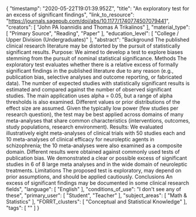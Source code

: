 {
    "timestamp": "2020-05-22T19:01:39.952Z",
    "title": "An exploratory test for an excess of significant findings",
    "link_to_resource": "https://journals.sagepub.com/doi/abs/10.1177/1740774507079441",
    "creators": [
        "John PA Ioannidis and Thomas A Trikalinos"
    ],
    "material_type": [
        "Primary Source",
        "Reading",
        "Paper"
    ],
    "education_level": [
        "College / Upper Division (Undergraduates)"
    ],
    "abstract": "Background The published clinical research literature may be distorted by the pursuit of statistically significant results. Purpose: We aimed to develop a test to explore biases stemming from the pursuit of nominal statistical significance. Methods The exploratory test evaluates whether there is a relative excess of formally significant findings in the published literature due to any reason (e.g., publication bias, selective analyses and outcome reporting, or fabricated data). The number of expected studies with statistically significant results is estimated and compared against the number of observed significant studies. The main application uses alpha = 0.05, but a range of alpha thresholds is also examined. Different values or prior distributions of the effect size are assumed. Given the typically low power (few studies per research question), the test may be best applied across domains of many meta-analyses that share common characteristics (interventions, outcomes, study populations, research environment). Results: We evaluated illustratively eight meta-analyses of clinical trials with 50 studies each and 10 meta-analyses of clinical efficacy for neuroleptic agents in schizophrenia; the 10 meta-analyses were also examined as a composite domain. Different results were obtained against commonly used tests of publication bias. We demonstrated a clear or possible excess of significant studies in 6 of 8 large meta analyses and in the wide domain of neuroleptic treatments. Limitations The proposed test is exploratory, may depend on prior assumptions, and should be applied cautiously. Conclusions An excess of significant findings may be documented in some clinical research fields",
    "language": [
        "English"
    ],
    "conditions_of_use": "I don't see any of these",
    "primary_user": [
        "Student",
        "Teacher"
    ],
    "subject_areas": [
        "Math & Statistics"
    ],
    "FORRT_clusters": [
        "Conceptual and Statistical Knowledge"
    ],
    "tags": [
        ""
    ]
}